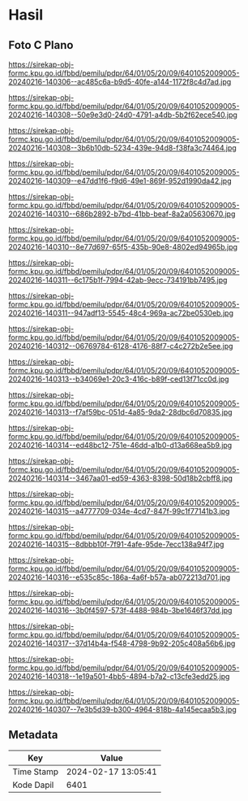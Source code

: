 # Hasil

## Foto C Plano

https://sirekap-obj-formc.kpu.go.id/fbbd/pemilu/pdpr/64/01/05/20/09/6401052009005-20240216-140306--ac485c6a-b9d5-40fe-a144-1172f8c4d7ad.jpg

https://sirekap-obj-formc.kpu.go.id/fbbd/pemilu/pdpr/64/01/05/20/09/6401052009005-20240216-140308--50e9e3d0-24d0-4791-a4db-5b2f62ece540.jpg

https://sirekap-obj-formc.kpu.go.id/fbbd/pemilu/pdpr/64/01/05/20/09/6401052009005-20240216-140308--3b6b10db-5234-439e-94d8-f38fa3c74464.jpg

https://sirekap-obj-formc.kpu.go.id/fbbd/pemilu/pdpr/64/01/05/20/09/6401052009005-20240216-140309--e47dd1f6-f9d6-49e1-869f-952d1990da42.jpg

https://sirekap-obj-formc.kpu.go.id/fbbd/pemilu/pdpr/64/01/05/20/09/6401052009005-20240216-140310--686b2892-b7bd-41bb-beaf-8a2a05630670.jpg

https://sirekap-obj-formc.kpu.go.id/fbbd/pemilu/pdpr/64/01/05/20/09/6401052009005-20240216-140310--8e77d697-65f5-435b-90e8-4802ed94965b.jpg

https://sirekap-obj-formc.kpu.go.id/fbbd/pemilu/pdpr/64/01/05/20/09/6401052009005-20240216-140311--6c175b1f-7994-42ab-9ecc-734191bb7495.jpg

https://sirekap-obj-formc.kpu.go.id/fbbd/pemilu/pdpr/64/01/05/20/09/6401052009005-20240216-140311--947adf13-5545-48c4-969a-ac72be0530eb.jpg

https://sirekap-obj-formc.kpu.go.id/fbbd/pemilu/pdpr/64/01/05/20/09/6401052009005-20240216-140312--06769784-6128-4176-88f7-c4c272b2e5ee.jpg

https://sirekap-obj-formc.kpu.go.id/fbbd/pemilu/pdpr/64/01/05/20/09/6401052009005-20240216-140313--b34069e1-20c3-416c-b89f-ced13f71cc0d.jpg

https://sirekap-obj-formc.kpu.go.id/fbbd/pemilu/pdpr/64/01/05/20/09/6401052009005-20240216-140313--f7af59bc-051d-4a85-9da2-28dbc6d70835.jpg

https://sirekap-obj-formc.kpu.go.id/fbbd/pemilu/pdpr/64/01/05/20/09/6401052009005-20240216-140314--ed48bc12-751e-46dd-a1b0-d13a668ea5b9.jpg

https://sirekap-obj-formc.kpu.go.id/fbbd/pemilu/pdpr/64/01/05/20/09/6401052009005-20240216-140314--3467aa01-ed59-4363-8398-50d18b2cbff8.jpg

https://sirekap-obj-formc.kpu.go.id/fbbd/pemilu/pdpr/64/01/05/20/09/6401052009005-20240216-140315--a4777709-034e-4cd7-847f-99c1f77141b3.jpg

https://sirekap-obj-formc.kpu.go.id/fbbd/pemilu/pdpr/64/01/05/20/09/6401052009005-20240216-140315--8dbbb10f-7f91-4afe-95de-7ecc138a94f7.jpg

https://sirekap-obj-formc.kpu.go.id/fbbd/pemilu/pdpr/64/01/05/20/09/6401052009005-20240216-140316--e535c85c-186a-4a6f-b57a-ab072213d701.jpg

https://sirekap-obj-formc.kpu.go.id/fbbd/pemilu/pdpr/64/01/05/20/09/6401052009005-20240216-140316--3b0f4597-573f-4488-984b-3be1646f37dd.jpg

https://sirekap-obj-formc.kpu.go.id/fbbd/pemilu/pdpr/64/01/05/20/09/6401052009005-20240216-140317--37d14b4a-f548-4798-9b92-205c408a56b6.jpg

https://sirekap-obj-formc.kpu.go.id/fbbd/pemilu/pdpr/64/01/05/20/09/6401052009005-20240216-140318--1e19a501-4bb5-4894-b7a2-c13cfe3edd25.jpg

https://sirekap-obj-formc.kpu.go.id/fbbd/pemilu/pdpr/64/01/05/20/09/6401052009005-20240216-140307--7e3b5d39-b300-4964-818b-4a145ecaa5b3.jpg


## Metadata

| Key        | Value               |
| ---------- | ------------------- |
| Time Stamp | 2024-02-17 13:05:41 |
| Kode Dapil | 6401                |



